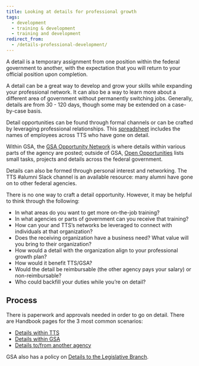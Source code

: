 ```yaml
---
title: Looking at details for professional growth
tags:
  - development
  - training & development
  - training and development
redirect_from:
  - /details-professional-development/
---
```


A detail is a temporary assignment from one position within the federal government to another, with the expectation that you will return to your official position upon completion.

A detail can be a great way to develop and grow your skills while expanding your professional network. It can also be a way to learn more about a different area of government without permanently switching jobs. Generally, details are from 30 - 120 days, though some may be extended on a case-by-case basis.

Detail opportunities can be found through formal channels or can be crafted by leveraging professional relationships. This [spreadsheet](https://docs.google.com/spreadsheets/d/1cF8SdNhZSBcZXQy566-ZLO5PWK_nVUYmgUGLGzlfq9k/edit#gid=0) includes the names of employees across TTS who have gone on detail.

Within GSA, the [GSA Opportunity Network](https://docs.google.com/spreadsheets/d/1tvUDjm9bV42kHF7M7C7ZqA1PnI5qICnI4WBqZOMvDbU/edit) is where details within various parts of the agency are posted; outside of GSA, [Open Opportunities](https://openopps.usajobs.gov/) lists small tasks, projects and details across the federal government.

Details can also be formed through personal interest and networking. The TTS #alumni Slack channel is an available resource: many alumni have gone on to other federal agencies.

There is no one way to craft a detail opportunity. However, it may be helpful to think through the following:

- In what areas do you want to get more on-the-job training?
- In what agencies or parts of government can you receive that training?
- How can your and TTS’s networks be leveraged to connect with individuals at that organization?
- Does the receiving organization have a business need? What value will you bring to their organization?
- How would a detail with the organization align to your professional growth plan?
- How would it benefit TTS/GSA?
- Would the detail be reimbursable (the other agency pays your salary) or non-reimbursable?
- Who could backfill your duties while you’re on detail?

## Process

There is paperwork and approvals needed in order to go on detail. There are Handbook pages for the 3 most common scenarios:

- [Details within TTS]({{site.baseurl}}/assignee-detail/#posting-an-internal-role)
- [Details within GSA]({{site.baseurl}}/gsa-details/)
- [Details to/from another agency]({{site.baseurl}}/external-details/#going-on-an-external-detail)

GSA also has a policy on [Details to the Legislative Branch](https://www.gsa.gov/cdnstatic/HRM_9334.2_Detail_of_Employees_%28Posted_Version_-_Signed_on_-_7-8-2016%29_%23CC033627_%28Revised_3-7-2017%29.pdf).
